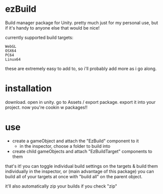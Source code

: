 # ezBuild
Build manager package for Unity. pretty much just for my personal use, but if it's handy to anyone else that would be nice!

currently supported build targets:

```
WebGL
OSX64
PC64
Linux64
```

these are extremely easy to add to, so i'll probably add more as i go along.

# installation
download. open in unity. go to Assets / export package. export it into your project. now you're cookin w packages!!

# use
- create a gameObject and attach the "EzBuild" component to it
  - in the inspector, choose a folder to build into
- create child gameObjects and attach "EzBuildTarget" components to them

that's it! you can toggle individual build settings on the targets & build them individually in the inspector, or (main advantage of this package) you can build all of your targets at once with "build all" on the parent object.

it'll also automatically zip your builds if you check "zip"


